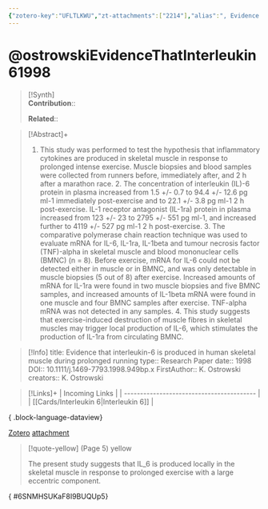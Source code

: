 ```yaml
---
{"zotero-key":"UFLTLKWU","zt-attachments":["2214"],"alias":", Evidence that interleukin-6 is produced in human skeletal muscle during prolonged running","keywords":["Humans","Muscle","Skeletal","Adult","Male","Biopsy","Creatine Kinase","Interleukin 1 Receptor Antagonist Protein","Interleukin-6","Muscle Fibers","Skeletal","Physical Endurance","RNA","Messenger","Running","Sialoglycoproteins","Tumor Necrosis Factor-alpha"],"FirstAuthor":"[[ K. Ostrowski]]","tags":["source/researchpaper"],"dg-publish":true,"permalink":"/sources/research-papers/ostrowski-evidence-that-interleukin61998/","dgPassFrontmatter":true}
---
```


# @ostrowskiEvidenceThatInterleukin61998

>[!Synth]  
>**Contribution**::  
>  
>**Related**:: 
>  

> [!Abstract]+
> 1. This study was performed to test the hypothesis that inflammatory cytokines are produced in skeletal muscle in response to prolonged intense exercise. Muscle biopsies and blood samples were collected from runners before, immediately after, and 2 h after a marathon race. 2. The concentration of interleukin (IL)-6 protein in plasma increased from 1.5 +/- 0.7 to 94.4 +/- 12.6 pg ml-1 immediately post-exercise and to 22.1 +/- 3.8 pg ml-1 2 h post-exercise. IL-1 receptor antagonist (IL-1ra) protein in plasma increased from 123 +/- 23 to 2795 +/- 551 pg ml-1, and increased further to 4119 +/- 527 pg ml-1 2 h post-exercise. 3. The comparative polymerase chain reaction technique was used to evaluate mRNA for IL-6, IL-1ra, IL-1beta and tumour necrosis factor (TNF)-alpha in skeletal muscle and blood mononuclear cells (BMNC) (n = 8). Before exercise, mRNA for IL-6 could not be detected either in muscle or in BMNC, and was only detectable in muscle biopsies (5 out of 8) after exercise. Increased amounts of mRNA for IL-1ra were found in two muscle biopsies and five BMNC samples, and increased amounts of IL-1beta mRNA were found in one muscle and four BMNC samples after exercise. TNF-alpha mRNA was not detected in any samples. 4. This study suggests that exercise-induced destruction of muscle fibres in skeletal muscles may trigger local production of IL-6, which stimulates the production of IL-1ra from circulating BMNC.

> [!Info]
> title: Evidence that interleukin-6 is produced in human skeletal muscle during prolonged running
> type:: Research Paper 
> date:: 1998
> DOI:: 10.1111/j.1469-7793.1998.949bp.x
> FirstAuthor:: K. Ostrowski
> creators:: K. Ostrowski

> [!Links]+
>  | Incoming Links                            |
> | ----------------------------------------- |
> | [[Cards/Interleukin 6\|Interleukin 6]] |
> 
{ .block-language-dataview}


[Zotero](zotero://select/library/items/UFLTLKWU) [attachment](<file:///Users/nathanmaxwell/Zotero/storage/F8I9BUQU/Ostrowski%20et%20al_1998_Evidence%20that%20interleukin-6%20is%20produced%20in%20human%20skeletal%20muscle%20during.pdf>)

> [!quote-yellow] (Page 5) yellow
> 
> The present study suggests that IL_6 is produced locally in the skeletal muscle in response to prolonged exercise with a large eccentric component.
>
{ #6SNMHSUKaF8I9BUQUp5}

